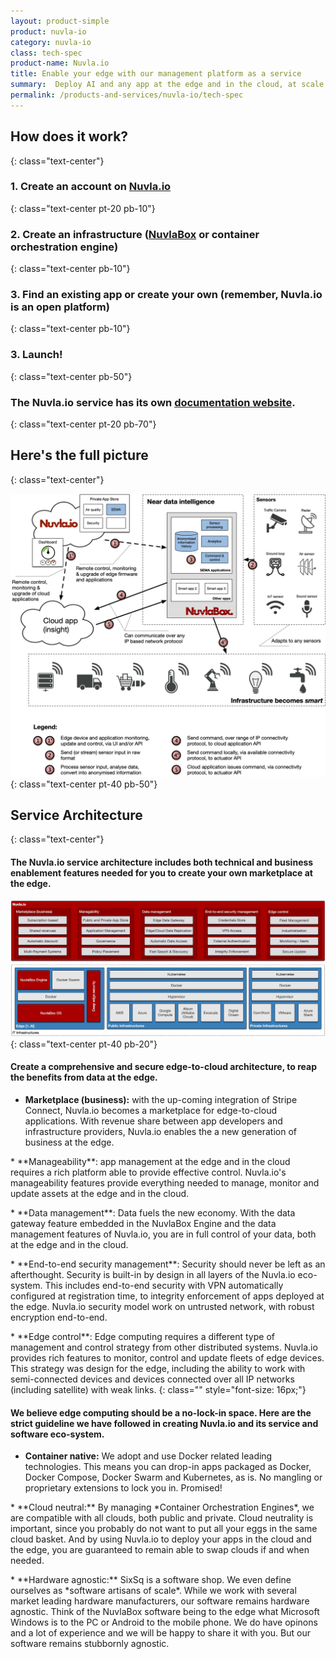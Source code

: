 ```yaml
---
layout: product-simple
product: nuvla-io
category: nuvla-io
class: tech-spec
product-name: Nuvla.io
title: Enable your edge with our management platform as a service
summary:  Deploy AI and any app at the edge and in the cloud, at scale.
permalink: /products-and-services/nuvla-io/tech-spec
---
```


## How does it work?
{: class="text-center"}

### 1. Create an account on [Nuvla.io](https://nuvla.io/ui/sign-up)
{: class="text-center pt-20 pb-10"} 
### 2. Create an infrastructure ([NuvlaBox](/products-and-services/nuvlabox/overview) or container orchestration engine)
{: class="text-center pb-10"}
### 3. Find an existing app or create your own (remember, Nuvla.io is an open platform)
{: class="text-center pb-10"}
### 3. Launch!
{: class="text-center pb-50"}

### The Nuvla.io service has its own  **[documentation website](https://docs.nuvla.io)**.
{: class="text-center pt-20 pb-70"}

## Here's the full picture
{: class="text-center"}

![Nuvla.io Detailed](/img/content/diagrams/nuvla-io-detailed.png "Nuvla.io Detailed")
{: class="text-center pt-40 pb-50"}


## Service Architecture
{: class="text-center"}

#### The Nuvla.io service architecture includes both technical and business enablement features needed for you to create your own marketplace at the edge.

![Nuvla.io Detailed](/img/content/diagrams/nuvla-io-service-architecture.png "Nuvla.io Service Architecture and Security")
{: class="text-center pt-40 pb-20"}

#### Create a comprehensive and secure edge-to-cloud architecture, to reap the benefits from data at the edge.

<p/>

* <i class="fad fa-check"></i> **Marketplace (business):** with the up-coming integration of Stripe Connect, Nuvla.io becomes a marketplace for edge-to-cloud applications. With revenue share between app developers and infrastructure providers, Nuvla.io enables the a new generation of business at the edge.
<p/>
* <i class="fad fa-check"></i> **Manageability**: app management at the edge and in the cloud requires a rich platform able to provide effective control. Nuvla.io's manageability features provide everything needed to manage, monitor and update assets at the edge and in the cloud.
<p/>
* <i class="fad fa-check"></i> **Data management**: Data fuels the new economy. With the data gateway feature embedded in the NuvlaBox Engine and the data management features of Nuvla.io, you are in full control of your data, both at the edge and in the cloud.
<p/>
* <i class="fad fa-check"></i> **End-to-end security management**: Security should never be left as an afterthought. Security is built-in by design in all layers of the Nuvla.io eco-system. This includes end-to-end security with VPN automatically configured at registration time, to integrity enforcement of apps deployed at the edge. Nuvla.io security model work on untrusted network, with robust encryption end-to-end.
<p/>
* <i class="fad fa-check"></i> **Edge control**: Edge computing requires a different type of management and control strategy from other distributed systems. Nuvla.io provides rich features to monitor, control and update fleets of edge devices. This strategy was design for the edge, including the ability to work with semi-connected devices and devices connected over all IP networks (including satellite) with weak links.
{: class="" style="font-size: 16px;"}

<p/>

#### We believe edge computing should be a no-lock-in space. Here are the strict guideline we have followed in creating Nuvla.io and its service and software eco-system.

<p/>

* <i class="fad fa-check"></i> **Container native:** We adopt and use Docker related leading technologies. This means you can drop-in apps packaged as Docker, Docker Compose, Docker Swarm and Kubernetes, as is. No mangling or proprietary extensions to lock you in. Promised!
<p/>
* <i class="fad fa-check"></i> **Cloud neutral:** By managing *Container Orchestration Engines*, we are compatible with all clouds, both public and private. Cloud neutrality is important, since you probably do not want to put all your eggs in the same cloud basket. And by using Nuvla.io to deploy your apps in the cloud and the edge, you are guaranteed to remain able to swap clouds if and when needed.
<p/>
* <i class="fad fa-check"></i> **Hardware agnostic:** SixSq is a software shop. We even define ourselves as *software artisans of scale*. While we work with several market leading hardware manufacturers, our software remains hardware agnostic. Think of the NuvlaBox software being to the edge what Microsoft Windows is to the PC or Android to the mobile phone. We do have opinons and a lot of experience and we will be happy to share it with you. But our software remains stubbornly agnostic.

